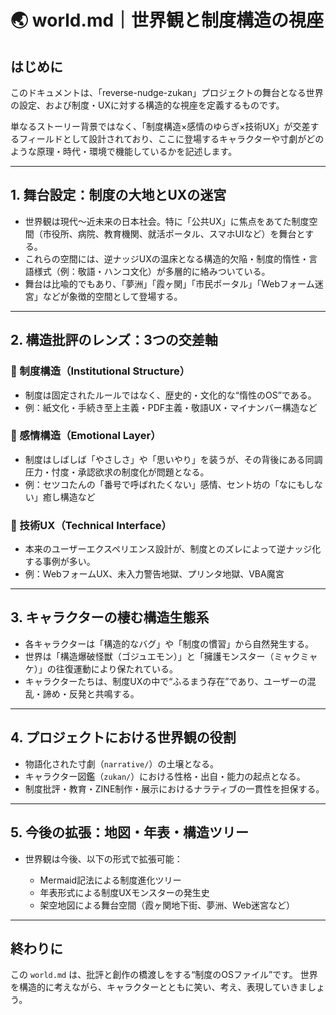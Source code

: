 # 🌏 world.md｜世界観と制度構造の視座

## はじめに

このドキュメントは、「reverse-nudge-zukan」プロジェクトの舞台となる世界の設定、および制度・UXに対する構造的な視座を定義するものです。

単なるストーリー背景ではなく、「制度構造×感情のゆらぎ×技術UX」が交差するフィールドとして設計されており、ここに登場するキャラクターや寸劇がどのような原理・時代・環境で機能しているかを記述します。

---

## 1. 舞台設定：制度の大地とUXの迷宮

* 世界観は現代〜近未来の日本社会。特に「公共UX」に焦点をあてた制度空間（市役所、病院、教育機関、就活ポータル、スマホUIなど）を舞台とする。
* これらの空間には、逆ナッジUXの温床となる構造的欠陥・制度的惰性・言語様式（例：敬語・ハンコ文化）が多層的に絡みついている。
* 舞台は比喩的でもあり、「夢洲」「霞ヶ関」「市民ポータル」「Webフォーム迷宮」などが象徴的空間として登場する。

---

## 2. 構造批評のレンズ：3つの交差軸

### 🔹 制度構造（Institutional Structure）

* 制度は固定されたルールではなく、歴史的・文化的な“惰性のOS”である。
* 例：紙文化・手続き至上主義・PDF主義・敬語UX・マイナンバー構造など

### 🔹 感情構造（Emotional Layer）

* 制度はしばしば「やさしさ」や「思いやり」を装うが、その背後にある同調圧力・忖度・承認欲求の制度化が問題となる。
* 例：セツコたんの「番号で呼ばれたくない」感情、セント坊の「なにもしない」癒し構造など

### 🔹 技術UX（Technical Interface）

* 本来のユーザーエクスペリエンス設計が、制度とのズレによって逆ナッジ化する事例が多い。
* 例：WebフォームUX、未入力警告地獄、プリンタ地獄、VBA魔宮

---

## 3. キャラクターの棲む構造生態系

* 各キャラクターは「構造的なバグ」や「制度の慣習」から自然発生する。
* 世界は「構造爆破怪獣（ゴジュエモン）」と「擁護モンスター（ミャクミャケ）」の往復運動により保たれている。
* キャラクターたちは、制度UXの中で“ふるまう存在”であり、ユーザーの混乱・諦め・反発と共鳴する。

---

## 4. プロジェクトにおける世界観の役割

* 物語化された寸劇（`narrative/`）の土壌となる。
* キャラクター図鑑（`zukan/`）における性格・出自・能力の起点となる。
* 制度批評・教育・ZINE制作・展示におけるナラティブの一貫性を担保する。

---

## 5. 今後の拡張：地図・年表・構造ツリー

* 世界観は今後、以下の形式で拡張可能：

  * Mermaid記法による制度進化ツリー
  * 年表形式による制度UXモンスターの発生史
  * 架空地図による舞台空間（霞ヶ関地下街、夢洲、Web迷宮など）

---

## 終わりに

この `world.md` は、批評と創作の橋渡しをする“制度のOSファイル”です。
世界を構造的に考えながら、キャラクターとともに笑い、考え、表現していきましょう。
